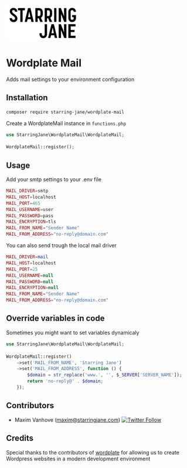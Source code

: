 ![Starring Jane](logo.png)

# Wordplate Mail

Adds mail settings to your environment configuration

## Installation

```sh
composer require starring-jane/wordplate-mail
```

Create a WordplateMail instance in `functions.php`

```php
use StarringJane\WordplateMail\WordplateMail;

WordplateMail::register();
```

## Usage

Add your smtp settings to your .env file

```php
MAIL_DRIVER=smtp
MAIL_HOST=localhost
MAIL_PORT=465
MAIL_USERNAME=user
MAIL_PASSWORD=pass
MAIL_ENCRYPTION=tls
MAIL_FROM_NAME="Sender Name"
MAIL_FROM_ADDRESS="no-reply@domain.com"
```

You can also send trough the local mail driver

```php
MAIL_DRIVER=mail
MAIL_HOST=localhost
MAIL_PORT=25
MAIL_USERNAME=null
MAIL_PASSWORD=null
MAIL_ENCRYPTION=null
MAIL_FROM_NAME="Sender Name"
MAIL_FROM_ADDRESS="no-reply@domain.com"
```

## Override variables in code

Sometimes you might want to set variables dynamicaly

```php
use StarringJane\WordplateMail\WordplateMail;

WordplateMail::register()
    ->set('MAIL_FROM_NAME', 'Starring Jane')
    ->set('MAIL_FROM_ADDRESS', function () {
        $domain = str_replace('www.', '', $_SERVER['SERVER_NAME']);
        return 'no-reply@' . $domain;
    });
```

## Contributors

* Maxim Vanhove (maxim@starringjane.com) [![Twitter Follow](https://img.shields.io/twitter/follow/MrMaximVanhove.svg?style=social&logo=twitter&label=Follow)](https://twitter.com/MrMaximVanhove)

## Credits

Special thanks to the contributors of [wordplate](https://github.com/wordplate/wordplate) for allowing us to create Wordpress websites in a modern development environment
